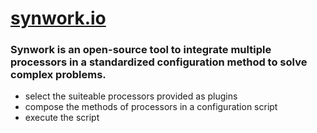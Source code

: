 # [synwork.io](http://synwork.io)

### Synwork is an open-source tool to integrate multiple processors in a standardized configuration method to solve complex problems. 

- select the suiteable processors provided as plugins
- compose the methods of processors in a configuration script
- execute the script 



